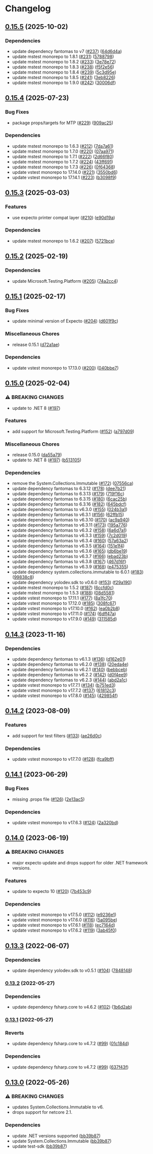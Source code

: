 # Changelog

## [0.15.5](https://github.com/YoloDev/YoloDev.Expecto.TestSdk/compare/YoloDev.Expecto.TestSdk-v0.15.4...YoloDev.Expecto.TestSdk-v0.15.5) (2025-10-02)


### Dependencies

* update dependency fantomas to v7 ([#237](https://github.com/YoloDev/YoloDev.Expecto.TestSdk/issues/237)) ([64d6d4a](https://github.com/YoloDev/YoloDev.Expecto.TestSdk/commit/64d6d4ac50f8d17252c065ec7a8d77fbbbe7d1dd))
* update mstest monorepo to 1.8.1 ([#231](https://github.com/YoloDev/YoloDev.Expecto.TestSdk/issues/231)) ([5788798](https://github.com/YoloDev/YoloDev.Expecto.TestSdk/commit/5788798196e14a3914532f4c78c7ad1a6b0a5b55))
* update mstest monorepo to 1.8.2 ([#233](https://github.com/YoloDev/YoloDev.Expecto.TestSdk/issues/233)) ([3e78e72](https://github.com/YoloDev/YoloDev.Expecto.TestSdk/commit/3e78e72af632abcfe66be42ec751abd9d36c44d3))
* update mstest monorepo to 1.8.3 ([#238](https://github.com/YoloDev/YoloDev.Expecto.TestSdk/issues/238)) ([f5f2e56](https://github.com/YoloDev/YoloDev.Expecto.TestSdk/commit/f5f2e567c507ad9745b2698013f57f3bd2e6ab18))
* update mstest monorepo to 1.8.4 ([#239](https://github.com/YoloDev/YoloDev.Expecto.TestSdk/issues/239)) ([5c3d95e](https://github.com/YoloDev/YoloDev.Expecto.TestSdk/commit/5c3d95e23215cd84bd05300503099baf14011dd2))
* update mstest monorepo to 1.8.5 ([#241](https://github.com/YoloDev/YoloDev.Expecto.TestSdk/issues/241)) ([3eb8226](https://github.com/YoloDev/YoloDev.Expecto.TestSdk/commit/3eb8226fd4493f866adc0b9b497241b20d2a2e39))
* update mstest monorepo to 1.9.0 ([#242](https://github.com/YoloDev/YoloDev.Expecto.TestSdk/issues/242)) ([30006df](https://github.com/YoloDev/YoloDev.Expecto.TestSdk/commit/30006dfb70d2e1ed6bc31b1bb2c036800e476f8c))

## [0.15.4](https://github.com/YoloDev/YoloDev.Expecto.TestSdk/compare/YoloDev.Expecto.TestSdk-v0.15.3...YoloDev.Expecto.TestSdk-v0.15.4) (2025-07-23)


### Bug Fixes

* package props/targets for MTP ([#229](https://github.com/YoloDev/YoloDev.Expecto.TestSdk/issues/229)) ([909ac25](https://github.com/YoloDev/YoloDev.Expecto.TestSdk/commit/909ac251fc3539ff87bf65d42f398c38af4ebc35))


### Dependencies

* update mstest monorepo to 1.6.3 ([#212](https://github.com/YoloDev/YoloDev.Expecto.TestSdk/issues/212)) ([7da7a61](https://github.com/YoloDev/YoloDev.Expecto.TestSdk/commit/7da7a615405942f3edbc4c8f27309876eb9c05b2))
* update mstest monorepo to 1.7.0 ([#220](https://github.com/YoloDev/YoloDev.Expecto.TestSdk/issues/220)) ([07aa971](https://github.com/YoloDev/YoloDev.Expecto.TestSdk/commit/07aa97105f62570753f3a9b7ad61ae6e204e8538))
* update mstest monorepo to 1.7.1 ([#222](https://github.com/YoloDev/YoloDev.Expecto.TestSdk/issues/222)) ([2d66f80](https://github.com/YoloDev/YoloDev.Expecto.TestSdk/commit/2d66f804aeeba5c98b4fd80b6a7b37b0ecf42119))
* update mstest monorepo to 1.7.2 ([#224](https://github.com/YoloDev/YoloDev.Expecto.TestSdk/issues/224)) ([43ff691](https://github.com/YoloDev/YoloDev.Expecto.TestSdk/commit/43ff691942182fe5638cb06fed77e04fdb16893c))
* update mstest monorepo to 1.7.3 ([#226](https://github.com/YoloDev/YoloDev.Expecto.TestSdk/issues/226)) ([0f64368](https://github.com/YoloDev/YoloDev.Expecto.TestSdk/commit/0f643681fea85bc1f43591c65234a902b0697e5a))
* update vstest monorepo to 17.14.0 ([#221](https://github.com/YoloDev/YoloDev.Expecto.TestSdk/issues/221)) ([3550bd6](https://github.com/YoloDev/YoloDev.Expecto.TestSdk/commit/3550bd67dcf2d35dc0ed53df8a0f22c1307fa561))
* update vstest monorepo to 17.14.1 ([#223](https://github.com/YoloDev/YoloDev.Expecto.TestSdk/issues/223)) ([b3098f9](https://github.com/YoloDev/YoloDev.Expecto.TestSdk/commit/b3098f974bcc8e61e30fe6f5afd5b54d4b5fe9a8))

## [0.15.3](https://github.com/YoloDev/YoloDev.Expecto.TestSdk/compare/YoloDev.Expecto.TestSdk-v0.15.2...YoloDev.Expecto.TestSdk-v0.15.3) (2025-03-03)


### Features

* use expecto printer compat layer ([#210](https://github.com/YoloDev/YoloDev.Expecto.TestSdk/issues/210)) ([e90d19a](https://github.com/YoloDev/YoloDev.Expecto.TestSdk/commit/e90d19ae63c3c6ee522ba9bca494f4660b147714))


### Dependencies

* update mstest monorepo to 1.6.2 ([#207](https://github.com/YoloDev/YoloDev.Expecto.TestSdk/issues/207)) ([5721bce](https://github.com/YoloDev/YoloDev.Expecto.TestSdk/commit/5721bce54f33d56527b43c49ef7ea6d796fd31fc))

## [0.15.2](https://github.com/YoloDev/YoloDev.Expecto.TestSdk/compare/YoloDev.Expecto.TestSdk-v0.15.1...YoloDev.Expecto.TestSdk-v0.15.2) (2025-02-19)


### Dependencies

* update Microsoft.Testing.Platform ([#205](https://github.com/YoloDev/YoloDev.Expecto.TestSdk/issues/205)) ([74a2cc4](https://github.com/YoloDev/YoloDev.Expecto.TestSdk/commit/74a2cc4fdafa9e83046d603f7c52a70ef7a5cd58))

## [0.15.1](https://github.com/YoloDev/YoloDev.Expecto.TestSdk/compare/YoloDev.Expecto.TestSdk-v0.15.0...YoloDev.Expecto.TestSdk-v0.15.1) (2025-02-17)


### Bug Fixes

* update minimal version of Expecto ([#204](https://github.com/YoloDev/YoloDev.Expecto.TestSdk/issues/204)) ([d601f9c](https://github.com/YoloDev/YoloDev.Expecto.TestSdk/commit/d601f9ccba2ee968337f07105b3c326c6a80cbd1))


### Miscellaneous Chores

* release 0.15.1 ([d72a1ae](https://github.com/YoloDev/YoloDev.Expecto.TestSdk/commit/d72a1aea411004a308505662a34c7938ce046765))


### Dependencies

* update vstest monorepo to 17.13.0 ([#200](https://github.com/YoloDev/YoloDev.Expecto.TestSdk/issues/200)) ([040bbe7](https://github.com/YoloDev/YoloDev.Expecto.TestSdk/commit/040bbe714b2316d46fe623eff311fd4af7fa1434))

## [0.15.0](https://github.com/YoloDev/YoloDev.Expecto.TestSdk/compare/YoloDev.Expecto.TestSdk-v0.14.3...YoloDev.Expecto.TestSdk-v0.15.0) (2025-02-04)


### ⚠ BREAKING CHANGES

* update to .NET 8 ([#197](https://github.com/YoloDev/YoloDev.Expecto.TestSdk/issues/197))

### Features

* add support for Microsoft.Testing.Platform ([#152](https://github.com/YoloDev/YoloDev.Expecto.TestSdk/issues/152)) ([a797d09](https://github.com/YoloDev/YoloDev.Expecto.TestSdk/commit/a797d09e7bda9d13821bfbb406c869f05374a883))


### Miscellaneous Chores

* release 0.15.0 ([da55a79](https://github.com/YoloDev/YoloDev.Expecto.TestSdk/commit/da55a797eccb83ec03b4bf3d04dd1874e1263772))
* update to .NET 8 ([#197](https://github.com/YoloDev/YoloDev.Expecto.TestSdk/issues/197)) ([b513105](https://github.com/YoloDev/YoloDev.Expecto.TestSdk/commit/b5131057d5e073f86f883ad7486de0f6de6d3861))


### Dependencies

* remove the System.Collections.Immutable ([#172](https://github.com/YoloDev/YoloDev.Expecto.TestSdk/issues/172)) ([07556ca](https://github.com/YoloDev/YoloDev.Expecto.TestSdk/commit/07556ca611683ea39c429cdae99a7614f6e6cfed))
* update dependency fantomas to 6.3.12 ([#178](https://github.com/YoloDev/YoloDev.Expecto.TestSdk/issues/178)) ([dee7b21](https://github.com/YoloDev/YoloDev.Expecto.TestSdk/commit/dee7b21daf9eb94ad9a066760292144dbd183eaa))
* update dependency fantomas to 6.3.13 ([#179](https://github.com/YoloDev/YoloDev.Expecto.TestSdk/issues/179)) ([719f16c](https://github.com/YoloDev/YoloDev.Expecto.TestSdk/commit/719f16c9b62abd680bb8703524e2dca0770482fe))
* update dependency fantomas to 6.3.15 ([#180](https://github.com/YoloDev/YoloDev.Expecto.TestSdk/issues/180)) ([6cac25b](https://github.com/YoloDev/YoloDev.Expecto.TestSdk/commit/6cac25b50b2d5d8f22ffc35c56c6d28b245755f0))
* update dependency fantomas to 6.3.16 ([#182](https://github.com/YoloDev/YoloDev.Expecto.TestSdk/issues/182)) ([645bdcf](https://github.com/YoloDev/YoloDev.Expecto.TestSdk/commit/645bdcf034ff91076a06ef7e862a848662343440))
* update dependency fantomas to v6.3.0 ([#155](https://github.com/YoloDev/YoloDev.Expecto.TestSdk/issues/155)) ([024b3a1](https://github.com/YoloDev/YoloDev.Expecto.TestSdk/commit/024b3a129e9a3fb7b5e1787d77fdf26cd0122d09))
* update dependency fantomas to v6.3.1 ([#156](https://github.com/YoloDev/YoloDev.Expecto.TestSdk/issues/156)) ([62ffb15](https://github.com/YoloDev/YoloDev.Expecto.TestSdk/commit/62ffb155923c68f96f1347c089aefed7b423cf6c))
* update dependency fantomas to v6.3.10 ([#170](https://github.com/YoloDev/YoloDev.Expecto.TestSdk/issues/170)) ([ac9a940](https://github.com/YoloDev/YoloDev.Expecto.TestSdk/commit/ac9a940d9a516f72ce168d00ba56e1022d3e921d))
* update dependency fantomas to v6.3.11 ([#173](https://github.com/YoloDev/YoloDev.Expecto.TestSdk/issues/173)) ([195a776](https://github.com/YoloDev/YoloDev.Expecto.TestSdk/commit/195a77616feb451f582a719c0fb6a637e68534a6))
* update dependency fantomas to v6.3.2 ([#158](https://github.com/YoloDev/YoloDev.Expecto.TestSdk/issues/158)) ([6a6d7a1](https://github.com/YoloDev/YoloDev.Expecto.TestSdk/commit/6a6d7a127b778dc94a1c61611569690f33e16de1))
* update dependency fantomas to v6.3.3 ([#159](https://github.com/YoloDev/YoloDev.Expecto.TestSdk/issues/159)) ([7c2d019](https://github.com/YoloDev/YoloDev.Expecto.TestSdk/commit/7c2d01916ec77f93867ef69b13f34ab37db960e8))
* update dependency fantomas to v6.3.4 ([#160](https://github.com/YoloDev/YoloDev.Expecto.TestSdk/issues/160)) ([57a63a2](https://github.com/YoloDev/YoloDev.Expecto.TestSdk/commit/57a63a2db6b100ab226aa42bf42491b41cce965d))
* update dependency fantomas to v6.3.5 ([#164](https://github.com/YoloDev/YoloDev.Expecto.TestSdk/issues/164)) ([151e1f4](https://github.com/YoloDev/YoloDev.Expecto.TestSdk/commit/151e1f437454fd066b6728cfcf15ad05f9fcbd62))
* update dependency fantomas to v6.3.6 ([#165](https://github.com/YoloDev/YoloDev.Expecto.TestSdk/issues/165)) ([db6be19](https://github.com/YoloDev/YoloDev.Expecto.TestSdk/commit/db6be19e994fc33e3c94c95890f862453c8b1056))
* update dependency fantomas to v6.3.7 ([#166](https://github.com/YoloDev/YoloDev.Expecto.TestSdk/issues/166)) ([ebad23b](https://github.com/YoloDev/YoloDev.Expecto.TestSdk/commit/ebad23b4381b1aa850da7b35c2bc0cdb4335fa02))
* update dependency fantomas to v6.3.8 ([#167](https://github.com/YoloDev/YoloDev.Expecto.TestSdk/issues/167)) ([467d16f](https://github.com/YoloDev/YoloDev.Expecto.TestSdk/commit/467d16f6f1d1bfe5b3e0471d382966ea34071677))
* update dependency fantomas to v6.3.9 ([#168](https://github.com/YoloDev/YoloDev.Expecto.TestSdk/issues/168)) ([e475355](https://github.com/YoloDev/YoloDev.Expecto.TestSdk/commit/e4753556e694a40213036d437b1f8e985f94d6ab))
* update dependency system.collections.immutable to 6.0.1 ([#183](https://github.com/YoloDev/YoloDev.Expecto.TestSdk/issues/183)) ([99838c8](https://github.com/YoloDev/YoloDev.Expecto.TestSdk/commit/99838c81ddb8f61187455a373bb8c1e768976be6))
* update dependency yolodev.sdk to v0.6.0 ([#153](https://github.com/YoloDev/YoloDev.Expecto.TestSdk/issues/153)) ([f29a190](https://github.com/YoloDev/YoloDev.Expecto.TestSdk/commit/f29a190f4099901ad4fc9f0ca9d04afd58ad6936))
* update mstest monorepo to 1.5.2 ([#187](https://github.com/YoloDev/YoloDev.Expecto.TestSdk/issues/187)) ([6ccfd0c](https://github.com/YoloDev/YoloDev.Expecto.TestSdk/commit/6ccfd0cc5673230735866f906ce9afae6a1fd8f0))
* update mstest monorepo to 1.5.3 ([#188](https://github.com/YoloDev/YoloDev.Expecto.TestSdk/issues/188)) ([08d5581](https://github.com/YoloDev/YoloDev.Expecto.TestSdk/commit/08d558159847944bb382f6efc7936595ae1c0f84))
* update vstest monorepo to 17.11.1 ([#177](https://github.com/YoloDev/YoloDev.Expecto.TestSdk/issues/177)) ([8a1fc70](https://github.com/YoloDev/YoloDev.Expecto.TestSdk/commit/8a1fc7077b3ed47ee8ad008ddf84733b662b142b))
* update vstest monorepo to 17.12.0 ([#185](https://github.com/YoloDev/YoloDev.Expecto.TestSdk/issues/185)) ([308fc67](https://github.com/YoloDev/YoloDev.Expecto.TestSdk/commit/308fc6741fbcf71e264533a7ab4510ba5d8ecead))
* update vstest monorepo to v17.10.0 ([#162](https://github.com/YoloDev/YoloDev.Expecto.TestSdk/issues/162)) ([ea0b2b8](https://github.com/YoloDev/YoloDev.Expecto.TestSdk/commit/ea0b2b8cf8630b79672f22a022eb2178e7b1c0cb))
* update vstest monorepo to v17.11.0 ([#174](https://github.com/YoloDev/YoloDev.Expecto.TestSdk/issues/174)) ([6dff47a](https://github.com/YoloDev/YoloDev.Expecto.TestSdk/commit/6dff47ab1d1954d786f27cd251ee75d9cfc99009))
* update vstest monorepo to v17.9.0 ([#149](https://github.com/YoloDev/YoloDev.Expecto.TestSdk/issues/149)) ([311585d](https://github.com/YoloDev/YoloDev.Expecto.TestSdk/commit/311585d16e52dc920d5669bf85c6687529252c6a))

## [0.14.3](https://github.com/YoloDev/YoloDev.Expecto.TestSdk/compare/YoloDev.Expecto.TestSdk-v0.14.2...YoloDev.Expecto.TestSdk-v0.14.3) (2023-11-16)


### Dependencies

* update dependency fantomas to v6.1.3 ([#136](https://github.com/YoloDev/YoloDev.Expecto.TestSdk/issues/136)) ([d162e01](https://github.com/YoloDev/YoloDev.Expecto.TestSdk/commit/d162e01de0ff2afba96d0fcc17bfccb1c97a09cc))
* update dependency fantomas to v6.2.0 ([#138](https://github.com/YoloDev/YoloDev.Expecto.TestSdk/issues/138)) ([20eda4e](https://github.com/YoloDev/YoloDev.Expecto.TestSdk/commit/20eda4e53e8f0c0aa79f72cdd8dd221d73a1060d))
* update dependency fantomas to v6.2.1 ([#140](https://github.com/YoloDev/YoloDev.Expecto.TestSdk/issues/140)) ([bebbceb](https://github.com/YoloDev/YoloDev.Expecto.TestSdk/commit/bebbceb85423cfad1fdf0c2e16045019ab21d84d))
* update dependency fantomas to v6.2.2 ([#142](https://github.com/YoloDev/YoloDev.Expecto.TestSdk/issues/142)) ([d0f4ee9](https://github.com/YoloDev/YoloDev.Expecto.TestSdk/commit/d0f4ee99338d32b520cbd7a518c4c1ef31bbade5))
* update dependency fantomas to v6.2.3 ([#144](https://github.com/YoloDev/YoloDev.Expecto.TestSdk/issues/144)) ([abd2a1c](https://github.com/YoloDev/YoloDev.Expecto.TestSdk/commit/abd2a1c64454160c00d31794aa451be42102b6a5))
* update vstest monorepo to v17.7.1 ([#134](https://github.com/YoloDev/YoloDev.Expecto.TestSdk/issues/134)) ([b751ed3](https://github.com/YoloDev/YoloDev.Expecto.TestSdk/commit/b751ed3fc5fe95f7e667247b7421a7e88b638170))
* update vstest monorepo to v17.7.2 ([#137](https://github.com/YoloDev/YoloDev.Expecto.TestSdk/issues/137)) ([61812c3](https://github.com/YoloDev/YoloDev.Expecto.TestSdk/commit/61812c3e4078d4a10832d3c31aa4630a95d29478))
* update vstest monorepo to v17.8.0 ([#145](https://github.com/YoloDev/YoloDev.Expecto.TestSdk/issues/145)) ([429854f](https://github.com/YoloDev/YoloDev.Expecto.TestSdk/commit/429854ff29d525659e48b87dbc839982ed05b525))

## [0.14.2](https://github.com/YoloDev/YoloDev.Expecto.TestSdk/compare/YoloDev.Expecto.TestSdk-v0.14.1...YoloDev.Expecto.TestSdk-v0.14.2) (2023-08-09)


### Features

* add support for test filters ([#133](https://github.com/YoloDev/YoloDev.Expecto.TestSdk/issues/133)) ([ae26d0c](https://github.com/YoloDev/YoloDev.Expecto.TestSdk/commit/ae26d0c07b91a88823d0438ece7dbe03e7b068c0))


### Dependencies

* update vstest monorepo to v17.7.0 ([#128](https://github.com/YoloDev/YoloDev.Expecto.TestSdk/issues/128)) ([fca9bff](https://github.com/YoloDev/YoloDev.Expecto.TestSdk/commit/fca9bff36cfe7f69a0552361f8f91b3b39287f9f))

## [0.14.1](https://github.com/YoloDev/YoloDev.Expecto.TestSdk/compare/YoloDev.Expecto.TestSdk-v0.14.0...YoloDev.Expecto.TestSdk-v0.14.1) (2023-06-29)


### Bug Fixes

* missing .props file ([#126](https://github.com/YoloDev/YoloDev.Expecto.TestSdk/issues/126)) ([2e13ac5](https://github.com/YoloDev/YoloDev.Expecto.TestSdk/commit/2e13ac5231b03964a7a7b40b81e6866de902071a))


### Dependencies

* update vstest monorepo to v17.6.3 ([#124](https://github.com/YoloDev/YoloDev.Expecto.TestSdk/issues/124)) ([2a320bd](https://github.com/YoloDev/YoloDev.Expecto.TestSdk/commit/2a320bd3a625d70b627edc2df7166deb237f1970))

## [0.14.0](https://github.com/YoloDev/YoloDev.Expecto.TestSdk/compare/YoloDev.Expecto.TestSdk-v0.13.3...YoloDev.Expecto.TestSdk-v0.14.0) (2023-06-19)


### ⚠ BREAKING CHANGES

* major expecto update and drops support for older .NET framework versions.

### Features

* update to expecto 10 ([#120](https://github.com/YoloDev/YoloDev.Expecto.TestSdk/issues/120)) ([7b453c9](https://github.com/YoloDev/YoloDev.Expecto.TestSdk/commit/7b453c9ff2270927fccf1495b64924db31441fb7))


### Dependencies

* update vstest monorepo to v17.5.0 ([#112](https://github.com/YoloDev/YoloDev.Expecto.TestSdk/issues/112)) ([e9236e1](https://github.com/YoloDev/YoloDev.Expecto.TestSdk/commit/e9236e185b5890c190bf61f86ced50a1dddb082f))
* update vstest monorepo to v17.6.0 ([#116](https://github.com/YoloDev/YoloDev.Expecto.TestSdk/issues/116)) ([5a095be](https://github.com/YoloDev/YoloDev.Expecto.TestSdk/commit/5a095beddc9f89884a77d339be2e811c692d20f7))
* update vstest monorepo to v17.6.1 ([#118](https://github.com/YoloDev/YoloDev.Expecto.TestSdk/issues/118)) ([ec7164d](https://github.com/YoloDev/YoloDev.Expecto.TestSdk/commit/ec7164dce8bb25f4579ed0b249a88375b7b435c8))
* update vstest monorepo to v17.6.2 ([#119](https://github.com/YoloDev/YoloDev.Expecto.TestSdk/issues/119)) ([3ab45f0](https://github.com/YoloDev/YoloDev.Expecto.TestSdk/commit/3ab45f0a71d8f062eb80c37777f6a88b7544702b))

## [0.13.3](https://github.com/YoloDev/YoloDev.Expecto.TestSdk/compare/YoloDev.Expecto.TestSdk-v0.13.2...YoloDev.Expecto.TestSdk-v0.13.3) (2022-06-07)


### Dependencies

* update dependency yolodev.sdk to v0.5.1 ([#104](https://github.com/YoloDev/YoloDev.Expecto.TestSdk/issues/104)) ([7848148](https://github.com/YoloDev/YoloDev.Expecto.TestSdk/commit/7848148bac04523116a6f3fec20b681443959193))

### [0.13.2](https://github.com/YoloDev/YoloDev.Expecto.TestSdk/compare/YoloDev.Expecto.TestSdk-v0.13.1...YoloDev.Expecto.TestSdk-v0.13.2) (2022-05-27)


### Dependencies

* update dependency fsharp.core to v4.6.2 ([#102](https://github.com/YoloDev/YoloDev.Expecto.TestSdk/issues/102)) ([1b6d2ab](https://github.com/YoloDev/YoloDev.Expecto.TestSdk/commit/1b6d2abb7998d86b41344cf05ea0a7ee1fb62e60))

### [0.13.1](https://github.com/YoloDev/YoloDev.Expecto.TestSdk/compare/YoloDev.Expecto.TestSdk-v0.13.0...YoloDev.Expecto.TestSdk-v0.13.1) (2022-05-27)


### Reverts

* update dependency fsharp.core to v4.7.2 ([#99](https://github.com/YoloDev/YoloDev.Expecto.TestSdk/issues/99)) ([01c184d](https://github.com/YoloDev/YoloDev.Expecto.TestSdk/commit/01c184df9d8e1eaae4a764a6d232793858f07a5b))


### Dependencies

* update dependency fsharp.core to v4.7.2 ([#99](https://github.com/YoloDev/YoloDev.Expecto.TestSdk/issues/99)) ([637f43f](https://github.com/YoloDev/YoloDev.Expecto.TestSdk/commit/637f43fb7b5589054f657800c911ba801430c9a0))

## [0.13.0](https://github.com/YoloDev/YoloDev.Expecto.TestSdk/compare/YoloDev.Expecto.TestSdk-v0.12.20...YoloDev.Expecto.TestSdk-v0.13.0) (2022-05-26)


### ⚠ BREAKING CHANGES

* updates System.Collections.Immutable to v6.
* drops support for netcore 2.1.

### Dependencies

* update .NET versions supported ([bb39b87](https://github.com/YoloDev/YoloDev.Expecto.TestSdk/commit/bb39b87a3ccd4afbee19a4bc87b8456d19781326))
* update System.Collections.Immutable ([bb39b87](https://github.com/YoloDev/YoloDev.Expecto.TestSdk/commit/bb39b87a3ccd4afbee19a4bc87b8456d19781326))
* update test-sdk ([bb39b87](https://github.com/YoloDev/YoloDev.Expecto.TestSdk/commit/bb39b87a3ccd4afbee19a4bc87b8456d19781326))
